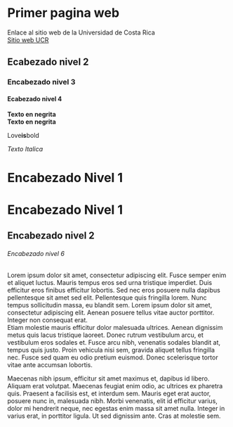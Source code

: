 # **Primer pagina web**

Enlace al sitio web de la Universidad de Costa Rica       
[Sitio web UCR](https://www.ucr.ac.cr/)

## Ecabezado nivel 2      
### Encabezado nivel 3         
#### Ecabezado nivel 4        

**Texto en negrita**     
__Texto en negrita__

Love**is**bold   

*Texto Italica*

Encabezado Nivel 1
===========         
<h1> Encabezado Nivel 1</h1>

Encabezado nivel 2
---------------


<h6> Encabezado nivel 6 </h6>

Lorem ipsum dolor sit amet, consectetur adipiscing elit. Fusce semper enim et aliquet luctus. Mauris tempus eros sed urna tristique imperdiet. Duis efficitur eros finibus efficitur lobortis. Sed nec eros posuere nulla dapibus pellentesque sit amet sed elit. Pellentesque quis fringilla lorem. Nunc tempus sollicitudin massa, eu blandit sem. Lorem ipsum dolor sit amet, consectetur adipiscing elit. Aenean posuere tellus vitae auctor porttitor. Integer non consequat erat.   
Etiam molestie mauris efficitur dolor malesuada ultrices. Aenean dignissim metus quis lacus tristique laoreet. Donec rutrum vestibulum arcu, et vestibulum eros sodales et. Fusce arcu nibh, venenatis sodales blandit at, tempus quis justo. Proin vehicula nisi sem, gravida aliquet tellus fringilla nec. Fusce sed quam eu odio pretium euismod. Donec scelerisque tortor vitae ante accumsan lobortis.
 
Maecenas nibh ipsum, efficitur sit amet maximus et, dapibus id libero. Aliquam erat volutpat. Maecenas feugiat enim odio, ac ultrices ex pharetra quis. Praesent a facilisis est, et interdum sem. Mauris eget erat auctor, posuere nunc in, malesuada nibh. Morbi venenatis, elit id efficitur varius, dolor mi hendrerit neque, nec egestas enim massa sit amet nulla. Integer in varius erat, in porttitor ligula. Ut sed dignissim ante. Cras at molestie sem.
